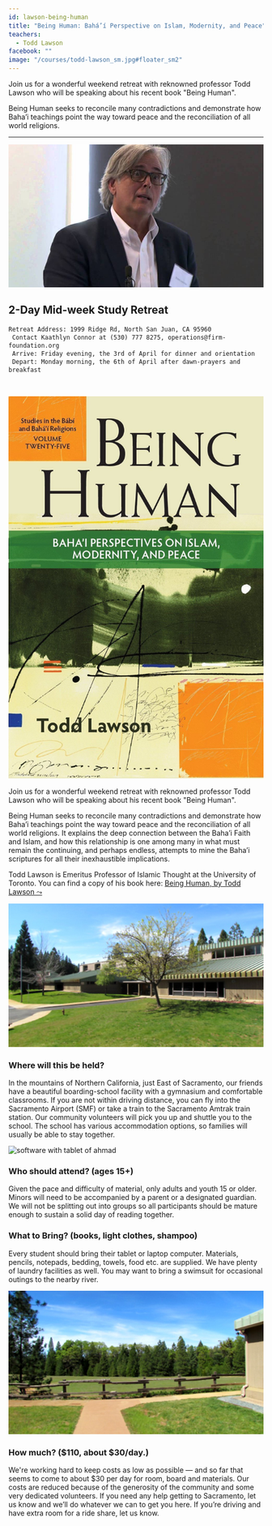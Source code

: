 ```yaml
---
id: lawson-being-human
title: "Being Human: Bahá’í Perspective on Islam, Modernity, and Peace"
teachers:
  - Todd Lawson
facebook: ""
image: "/courses/todd-lawson_sm.jpg#floater_sm2"
---
```


Join us for a wonderful weekend retreat with reknowned professor Todd Lawson who will be speaking about his recent book "Being Human".

Being Human seeks to reconcile many contradictions and demonstrate how Baha’i teachings point the way toward peace and the reconciliation of all world religions.

---


![temple](/courses/todd-lawson-wide.jpg#full)

## 2-Day Mid-week Study Retreat

```
Retreat Address: 1999 Ridge Rd, North San Juan, CA 95960
 Contact Kaathlyn Connor at (530) 777 8275, operations@firm-foundation.org
 Arrive: Friday evening, the 3rd of April for dinner and orientation
 Depart: Monday morning, the 6th of April after dawn-prayers and breakfast
```

<br>

![temple front](/courses/Being-Human-Front-Cover.jpg#floater2)

Join us for a wonderful weekend retreat with reknowned professor Todd Lawson who will be speaking about his recent book "Being Human".

Being Human seeks to reconcile many contradictions and demonstrate how Baha’i teachings point the way toward peace and the reconciliation of all world religions. It explains the deep connection between the Baha’i Faith and Islam, and how this relationship is one among many in what must remain the continuing, and perhaps endless, attempts to mine the Baha’i scriptures for all their inexhaustible implications.

Todd Lawson is Emeritus Professor of Islamic Thought at the University of Toronto. You can find a copy of his book here: [Being Human, by Todd Lawson ⤳](https://www.kalimatpress.com/product/being-human/)



![school front](/courses/school-front2.jpg#floater)
### Where will this be held?

In the mountains of Northern California, just East of Sacramento, our friends have a beautiful boarding-school facility with a gymnasium and comfortable classrooms. If you are not within driving distance, you can fly into the Sacramento Airport (SMF) or take a train to the Sacramento Amtrak train station. Our community volunteers will pick you up and shuttle you to the school. The school has various accommodation options, so families will usually be able to stay together.



![software with tablet of ahmad](/db-challenge/participants.jpg#floater2)
### Who should attend? (ages 15+)

Given the pace and difficulty of material, only adults and youth 15 or older. Minors will need to be accompanied by a parent or a designated guardian. We will not be splitting out into groups so all participants should be mature enough to sustain a solid day of reading together.



### What to Bring? (books, light clothes, shampoo)

Every student should bring their tablet or laptop computer. Materials, pencils, notepads, bedding, towels, food etc. are supplied. We have plenty of laundry facilities as well. You may want to bring a swimsuit for occasional outings to the nearby river.


![library of arabic books](/courses/school-field.jpg#floater)

### How much? ($110, about $30/day.)

We're working hard to keep costs as low as possible — and so far that seems to come to about $30 per day for room, board and materials. Our costs are reduced because of the generosity of the community and some very dedicated volunteers. If you need any help getting to Sacramento, let us know and we’ll do whatever we can to get you here. If you’re driving and have extra room for a ride share, let us know.

<br><br><br><br>
